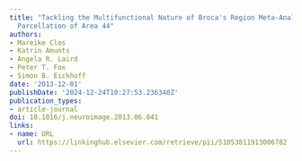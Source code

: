 ```yaml
---
title: "Tackling the Multifunctional Nature of Broca's Region Meta-Analytically: Co-activation-based
  Parcellation of Area 44"
authors:
- Mareike Clos
- Katrin Amunts
- Angela R. Laird
- Peter T. Fox
- Simon B. Eickhoff
date: '2013-12-01'
publishDate: '2024-12-24T10:27:53.236340Z'
publication_types:
- article-journal
doi: 10.1016/j.neuroimage.2013.06.041
links:
- name: URL
  url: https://linkinghub.elsevier.com/retrieve/pii/S1053811913006782
---
```

